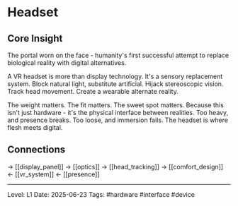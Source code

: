 # Headset

## Core Insight
The portal worn on the face - humanity's first successful attempt to replace biological reality with digital alternatives.

A VR headset is more than display technology. It's a sensory replacement system. Block natural light, substitute artificial. Hijack stereoscopic vision. Track head movement. Create a wearable alternate reality.

The weight matters. The fit matters. The sweet spot matters. Because this isn't just hardware - it's the physical interface between realities. Too heavy, and presence breaks. Too loose, and immersion fails. The headset is where flesh meets digital.

## Connections
→ [[display_panel]]
→ [[optics]]
→ [[head_tracking]]
→ [[comfort_design]]
← [[vr_system]]
← [[presence]]

---
Level: L1
Date: 2025-06-23
Tags: #hardware #interface #device